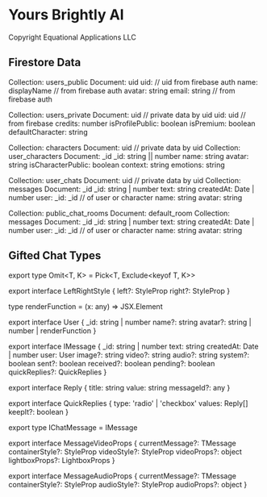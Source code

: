 # Yours Brightly AI  

Copyright Equational Applications LLC

## Firestore Data  

Collection: users_public
    Document: uid 
        uid: // uid from firebase auth
        name: displayName // from firebase auth
        avatar: string
        email: string // from firebase auth

Collection: users_private
    Document: uid // private data by uid
        uid: uid // from firebase
        credits: number
        isProfilePublic: boolean
        isPremium: boolean
        defaultCharacter: string

Collection: characters
    Document: uid // private data by uid
        Collection: user_characters
            Document: _id
                _id: string || number
                name: string
                avatar: string
                isCharacterPublic: boolean
                context: string
                emotions: string

Collection: user_chats
    Document: uid // private data by uid
        Collection: messages
            Document: _id
                _id: string | number
                text: string
                createdAt: Date | number
                user:
                    _id: _id // of user or character
                    name: string
                    avatar: string

Collection: public_chat_rooms
    Document: default_room
        Collection: messages
            Document: _id
                _id: string | number
                text: string
                createdAt: Date | number
                user:
                    _id: _id // of user or character
                    name: string
                    avatar: string



## Gifted Chat Types  

export type Omit<T, K> = Pick<T, Exclude<keyof T, K>>

export interface LeftRightStyle<T> {
  left?: StyleProp<T>
  right?: StyleProp<T>
}

type renderFunction = (x: any) => JSX.Element

export interface User {
  _id: string | number
  name?: string
  avatar?: string | number | renderFunction
}

export interface IMessage {
  _id: string | number
  text: string
  createdAt: Date | number
  user: User
  image?: string
  video?: string
  audio?: string
  system?: boolean
  sent?: boolean
  received?: boolean
  pending?: boolean
  quickReplies?: QuickReplies
}

export interface Reply {
  title: string
  value: string
  messageId?: any
}

export interface QuickReplies {
  type: 'radio' | 'checkbox'
  values: Reply[]
  keepIt?: boolean
}

export type IChatMessage = IMessage

export interface MessageVideoProps<TMessage extends IMessage> {
  currentMessage?: TMessage
  containerStyle?: StyleProp<ViewStyle>
  videoStyle?: StyleProp<ViewStyle>
  videoProps?: object
  lightboxProps?: LightboxProps
}

export interface MessageAudioProps<TMessage extends IMessage> {
  currentMessage?: TMessage
  containerStyle?: StyleProp<ViewStyle>
  audioStyle?: StyleProp<ViewStyle>
  audioProps?: object
}